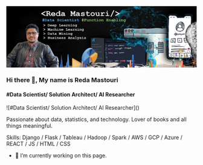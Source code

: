 <img align="center" src="banner-github.jpg">

### Hi there 👋, My name is Reda Mastouri
#### #Data Scientist/ Solution Architect/ AI Researcher
![#Data Scientist/ Solution Architect/ AI Researcher](<script src="https://cdn.onlymega.com/ckxqebqi6000aq63xrzxq8v20/embed.js?responsive=1&bnTag=" async></script>)

Passionate about data, statistics, and technology. Lover of books and all things meaningful.

Skills: Django / Flask / Tableau / Hadoop / Spark / AWS / GCP / Azure / REACT / JS / HTML / CSS

- 🔭 I’m currently working on this page. 
